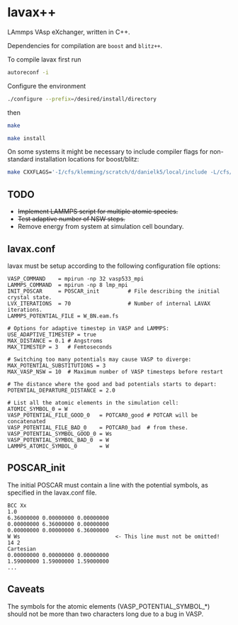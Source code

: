 # lavax++
LAmmps VAsp eXchanger, written in C++.

Dependencies for compilation are <code>boost</code> and <code>blitz++</code>.

To compile lavax first run
```bash
autoreconf -i
```
Configure the environment
```bash
./configure --prefix=/desired/install/directory
```
then
```bash
make
```
```bash
make install
```
On some systems it might be necessary to include compiler flags for non-standard installation locations for boost/blitz:
```bash
make CXXFLAGS='-I/cfs/klemming/scratch/d/danielk5/local/include -L/cfs/klemming/scratch/d/danielk5/local/lib'
```

## TODO
  * ~~Implement LAMMPS script for multiple atomic species.~~
  * ~~Test adaptive number of NSW steps.~~
  * Remove energy from system at simulation cell boundary.

## lavax.conf
lavax must be setup according to the following configuration file options:

```squidconf
VASP_COMMAND    = mpirun -np 32 vasp533_mpi
LAMMPS_COMMAND  = mpirun -np 8 lmp_mpi
INIT_POSCAR     = POSCAR_init         # File describing the initial crystal state.
LVX_ITERATIONS  = 70                  # Number of internal LAVAX iterations.
LAMMPS_POTENTIAL_FILE = W_BN.eam.fs

# Options for adaptive timestep in VASP and LAMMPS:
USE_ADAPTIVE_TIMESTEP = true
MAX_DISTANCE = 0.1 # Angstroms
MAX_TIMESTEP = 3   # Femtoseconds

# Switching too many potentials may cause VASP to diverge:
MAX_POTENTIAL_SUBSTITUTIONS = 3
MAX_VASP_NSW = 10  # Maximum number of VASP timesteps before restart

# The distance where the good and bad potentials starts to depart:
POTENTIAL_DEPARTURE_DISTANCE = 2.0

# List all the atomic elements in the simulation cell:
ATOMIC_SYMBOL_0 = W
VASP_POTENTIAL_FILE_GOOD_0   = POTCAR0_good # POTCAR will be concatenated
VASP_POTENTIAL_FILE_BAD_0    = POTCAR0_bad  # from these.
VASP_POTENTIAL_SYMBOL_GOOD_0 = Ws
VASP_POTENTIAL_SYMBOL_BAD_0  = W
LAMMPS_ATOMIC_SYMBOL_0       = W
```

## POSCAR_init
The initial POSCAR must contain a line with the potential symbols, as specified in the lavax.conf file.
```text
BCC Xx 
1.0
6.36000000 0.00000000 0.00000000
0.00000000 6.36000000 0.00000000
0.00000000 0.00000000 6.36000000
W Ws                              <- This line must not be omitted!
14 2
Cartesian
0.00000000 0.00000000 0.00000000
1.59000000 1.59000000 1.59000000
...
```
## Caveats
The symbols for the atomic elements (VASP_POTENTIAL_SYMBOL_*) should not be more than two characters long due to a bug in VASP.
